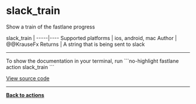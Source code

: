 # slack_train


Show a train of the fastlane progress







slack_train |
-----|----
Supported platforms | ios, android, mac
Author | @@KrauseFx
Returns | A string that is being sent to slack





<hr />
To show the documentation in your terminal, run
```no-highlight
fastlane action slack_train
```

<a href="https://github.com/fastlane/fastlane/blob/master/fastlane/lib/fastlane/actions/slack_train.rb" target="_blank">View source code</a>

<hr />

<a href="/actions"><b>Back to actions</b></a>
